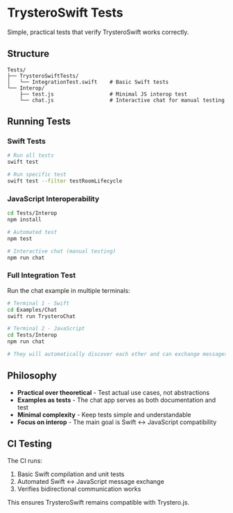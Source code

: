 # TrysteroSwift Tests

Simple, practical tests that verify TrysteroSwift works correctly.

## Structure

```
Tests/
├── TrysteroSwiftTests/
│   └── IntegrationTest.swift    # Basic Swift tests
└── Interop/
    ├── test.js                  # Minimal JS interop test
    └── chat.js                  # Interactive chat for manual testing
```

## Running Tests

### Swift Tests
```bash
# Run all tests
swift test

# Run specific test
swift test --filter testRoomLifecycle
```

### JavaScript Interoperability
```bash
cd Tests/Interop
npm install

# Automated test
npm test

# Interactive chat (manual testing)
npm run chat
```

### Full Integration Test

Run the chat example in multiple terminals:

```bash
# Terminal 1 - Swift
cd Examples/Chat
swift run TrysteroChat

# Terminal 2 - JavaScript  
cd Tests/Interop
npm run chat

# They will automatically discover each other and can exchange messages
```

## Philosophy

- **Practical over theoretical** - Test actual use cases, not abstractions
- **Examples as tests** - The chat app serves as both documentation and test
- **Minimal complexity** - Keep tests simple and understandable
- **Focus on interop** - The main goal is Swift <-> JavaScript compatibility

## CI Testing

The CI runs:
1. Basic Swift compilation and unit tests
2. Automated Swift <-> JavaScript message exchange
3. Verifies bidirectional communication works

This ensures TrysteroSwift remains compatible with Trystero.js.
